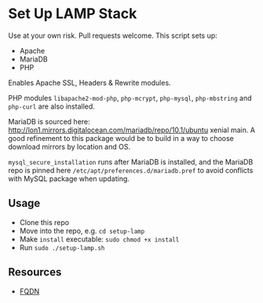 Set Up LAMP Stack
=================
Use at your own risk. Pull requests welcome. This script sets up:

* Apache
* MariaDB
* PHP

Enables Apache SSL, Headers & Rewrite modules.

PHP modules `libapache2-mod-php`, `php-mcrypt`, `php-mysql`, `php-mbstring` and `php-curl` are also installed.

MariaDB is sourced here: http://lon1.mirrors.digitalocean.com/mariadb/repo/10.1/ubuntu xenial main. A good refinement to this package would be to build in a way to choose download mirrors by location and OS.

`mysql_secure_installation` runs after MariaDB is installed, and the MariaDB repo is pinned here `/etc/apt/preferences.d/mariadb.pref` to avoid conflicts with MySQL package when updating.

## Usage
* Clone this repo
* Move into the repo, e.g. `cd setup-lamp`
* Make `install` executable: `sudo chmod +x install`
* Run `sudo ./setup-lamp.sh`

Resources
---------
* [FQDN][1]

[1]: https://github.com/DigitalOcean-User-Projects/Articles-and-Tutorials/blob/master/set_hostname_fqdn_on_ubuntu_centos.md
